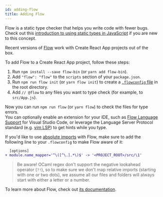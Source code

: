 ```yaml
---
id: adding-flow
title: Adding Flow
---
```


Flow is a static type checker that helps you write code with fewer bugs. Check out this [introduction to using static types in JavaScript](https://medium.com/@preethikasireddy/why-use-static-types-in-javascript-part-1-8382da1e0adb) if you are new to this concept.

Recent versions of [Flow](https://flow.org/) work with Create React App projects out of the box.

To add Flow to a Create React App project, follow these steps:

1. Run `npm install --save flow-bin` (or `yarn add flow-bin`).
2. Add `"flow": "flow"` to the `scripts` section of your `package.json`.
3. Run `npm run flow init` (or `yarn flow init`) to create a [`.flowconfig` file](https://flow.org/en/docs/config/) in the root directory.
4. Add `// @flow` to any files you want to type check (for example, to `src/App.js`).

Now you can run `npm run flow` (or `yarn flow`) to check the files for type errors.  
You can optionally enable an extension for your IDE, such as [Flow Language Support](https://github.com/flowtype/flow-for-vscode) for Visual Studio Code, or leverage the Language Server Protocol standard (e.g. [vim LSP](https://github.com/prabirshrestha/vim-lsp/wiki/Servers-Flow)) to get hints while you type.

If you'd like to use [absolute imports](/docs/importing-a-component#absolute-imports) with Flow,
make sure to add the following line to your `.flowconfig` to make Flow aware of it:

```diff
  [options]
+ module.name_mapper='^\([^\.].*\)$' -> '<PROJECT_ROOT>/src/\1'
```

> Be aware! OCaml regex don't support the negative lookahead operator (`?!`), so to make sure we don't map relative imports (starting with one or two dots), we assume all our files and folders will always start with either a letter or a number.

To learn more about Flow, check out [its documentation](https://flow.org/).
